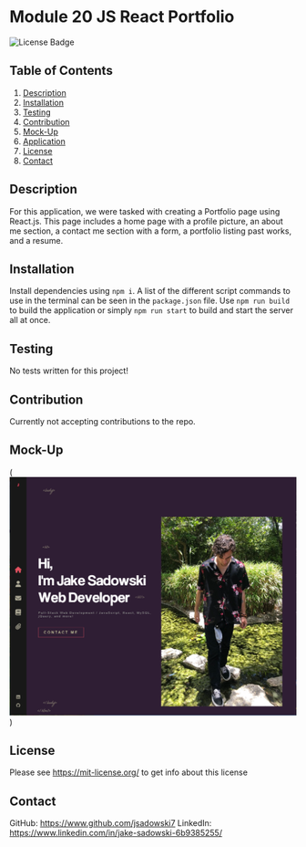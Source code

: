 # Module 20 JS React Portfolio
![License Badge](https://shields.io/badge/license-MIT-green)
## Table of Contents
1. [Description](#description)
2. [Installation](#installation)
3. [Testing](#testing)
4. [Contribution](#contribution)
5. [Mock-Up](#mock-Up)
6. [Application](#application)
7. [License](#license)
8. [Contact](#contact)

## Description
For this application, we were tasked with creating a Portfolio page using React.js. This page includes a home page with a profile picture, an about me section, a contact me section with a form, a portfolio listing past works, and a resume.

## Installation
Install dependencies using ``` npm i ```. A list of the different script commands to use in the terminal can be seen in the ``` package.json ``` file. Use ``` npm run build ``` to build the application or simply ``` npm run start ``` to build and start the server all at once.

## Testing
No tests written for this project!

## Contribution
Currently not accepting contributions to the repo.


## Mock-Up
(![JS-React-Portfolio](\01-portfolio-app\src\assets\images\ReactPortfolio.png))


## License
Please see https://mit-license.org/ to get info about this license


## Contact
GitHub: https://www.github.com/jsadowski7
LinkedIn: https://www.linkedin.com/in/jake-sadowski-6b9385255/

